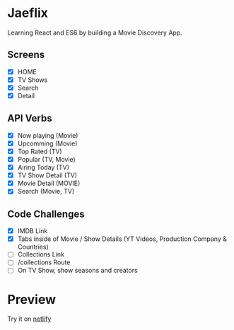 # Jaeflix

Learning React and ES6 by building a Movie Discovery App.

## Screens

-   [x] HOME
-   [x] TV Shows
-   [x] Search
-   [x] Detail

## API Verbs

-   [x] Now playing (Movie)
-   [x] Upcomming (Movie)
-   [x] Top Rated (TV)
-   [x] Popular (TV, Movie)
-   [x] Airing Today (TV)
-   [x] TV Show Detail (TV)
-   [x] Movie Detail (MOVIE)
-   [x] Search (Movie, TV)

## Code Challenges

-   [x] IMDB Link
-   [x] Tabs inside of Movie / Show Details (YT Videos, Production Company & Countries)
-   [ ] Collections Link
-   [ ] /collections Route
-   [ ] On TV Show, show seasons and creators

# Preview

Try it on [netlify](https://loving-davinci-f6ba35.netlify.app/)
